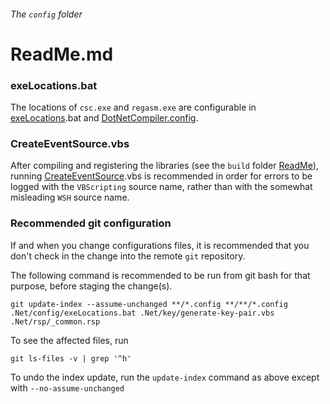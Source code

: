###### The `config` folder

# ReadMe.md

### exeLocations.bat

The locations of `csc.exe` and `regasm.exe` 
are configurable in [exeLocations].bat
and [DotNetCompiler.config].

### CreateEventSource.vbs

After compiling and registering the libraries (see 
the `build` folder [ReadMe]), running [CreateEventSource].vbs 
is recommended in order for errors to be 
logged with the `VBScripting` source name, rather 
than with the somewhat misleading `WSH` source name.

### Recommended git configuration

If and when you change configurations files, it is 
recommended that you don't check in the change 
into the remote `git` repository.  

The following command is recommended to be run 
from git bash for that purpose, before staging the change(s).

```
git update-index --assume-unchanged **/*.config **/**/*.config .Net/config/exeLocations.bat .Net/key/generate-key-pair.vbs .Net/rsp/_common.rsp
```

To see the affected files, run

```
git ls-files -v | grep '^h'
```

To undo the index update, run the `update-index` command as above except with `--no-assume-unchanged`


[exeLocations]: ./exeLocations.bat
[DotNetCompiler.config]: ../../class/DotNetCompiler.config
[CreateEventSource]: ./CreateEventSource.vbs
[ReadMe]: ../build/ReadMe.md